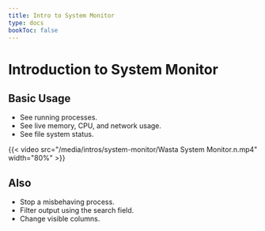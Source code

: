 ```yaml
---
title: Intro to System Monitor
type: docs
bookToc: false
---
```


# Introduction to System Monitor

## Basic Usage
- See running processes.
- See live memory, CPU, and network usage.
- See file system status.


{{< video src="/media/intros/system-monitor/Wasta System Monitor.n.mp4" width="80%" >}}

## Also
- Stop a misbehaving process.
- Filter output using the search field.
- Change visible columns.
